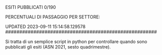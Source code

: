 ESITI PUBBLICATI 0/190 

PERCENTUALI DI PASSAGGIO PER SETTORE:

UPDATED 2023-09-11 15:14:58.129578
###################################################### 

Si tratta di un semplice script in python per controllare quando sono pubblicati gli esiti (ASN 2021, sesto quadrimestre).

